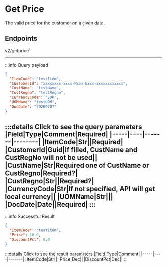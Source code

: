 # Get Price

The valid price for the customer on a given date.

## Endpoints

<!--@include: @/dist/md/api_url.md-->v2/getprice`

---
:::info Query payload
```json
{
  "ItemCode": "testItem",
  "CustomerId": "xxxxxxxx-xxxx-Mxxx-Nxxx-xxxxxxxxxxxx",
  "CustName": "testName",
  "CustRegno": "testRegno",
  "CurrencyCode": "EUR",
  "UOMName": "testUOM",
  "DocDate": "20200707"
}
```
:::details Click to see the query parameters
|Field|Type|Comment|Required|
|-----|----|-------|--------|
|ItemCode|Str||Required|
|CustomerId|Guid|If filled, CustName and CustRegNo will not be used||
|CustName|Str|Required one of CustName or CustRegno|Required?|
|CustRegno|Str||Required?|
|CurrencyCode|Str|If not specified, API will get local currency||
|UOMName|Str|||
|DocDate|Date||Required|
:::
---
:::info Successful Result
```json
{
  "ItemCode": "testItem",
  "Price": 10.0,
  "DiscountPct": 0.0
}
```
:::details Click to see the result parameters
|Field|Type|Comment|
|-----|----|-------|
|ItemCode|Str||
|Price|Dec||
|DiscountPct|Dec||
:::